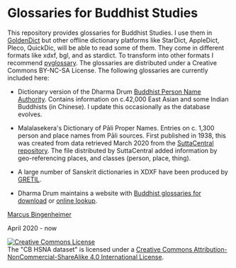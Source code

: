 # Glossaries for Buddhist Studies


This repository provides glossaries for Buddhist Studies. I use them in [GoldenDict](http://goldendict.org) but other offline dictionary platforms like StarDict, AppleDict, Pleco, QuickDic, will be able to read some of them.
They come in different formats like xdxf, bgl, and as stardict. To transform into other formats I recommend [pyglossary](https://github.com/ilius/pyglossary). 
The glossaries are distributed under a Creative Commons BY-NC-SA License.
The following glossaries are currently included here:

* Dictionary version of the Dharma Drum [Buddhist Person Name Authority](http://authority.dila.edu.tw/person/). Contains information on c.42,000 East Asian and some Indian Buddhists (in Chinese). I update this occasionally as the database evolves. 

* Malalasekera's Dictionary of Pāli Proper Names. Entries on c. 1,300 person and place names from Pāli sources. First published in 1938, this was created from data retrieved March 2020 from the [SuttaCentral repository](https://github.com/suttacentral/sc-data/tree/master/dictionaries/en). The file distributed by SuttaCentral added information by geo-referencing places, and classes (person, place, thing).

* A large number of Sanskrit dictionaries in XDXF have been produced by [GRETIL](http://gretil.sub.uni-goettingen.de/gretil.html#Dictionaries).

* Dharma Drum maintains a website with [Buddhist glossaries for download](http://buddhistinformatics.dila.edu.tw/glossaries/download.php) or [online lookup](http://glossaries.dila.edu.tw/). 

 
[Marcus Bingenheimer](https://mbingenheimer.net/publications/publications.html)

April 2020 - now

<a rel="license" href="http://creativecommons.org/licenses/by-nc-sa/4.0/"><img alt="Creative Commons License" style="border-width:0" src="https://i.creativecommons.org/l/by-nc-sa/4.0/88x31.png" /></a><br />The "CB HSNA dataset" is licensed under a <a rel="license" href="http://creativecommons.org/licenses/by-nc-sa/4.0/">Creative Commons Attribution-NonCommercial-ShareAlike 4.0 International License</a>.
